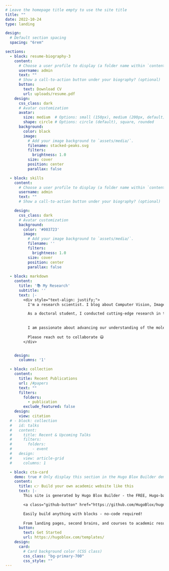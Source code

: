 ```yaml
---
# Leave the homepage title empty to use the site title
title: ""
date: 2022-10-24
type: landing

design:
  # Default section spacing
  spacing: "6rem"

sections:
  - block: resume-biography-3
    content:
      # Choose a user profile to display (a folder name within `content/authors/`)
      username: admin
      text: ""
      # Show a call-to-action button under your biography? (optional)
      button:
        text: Download CV
        url: uploads/resume.pdf
    design:
      css_class: dark
      # Avatar customization
      avatar:
        size: medium  # Options: small (150px), medium (200px, default), large (320px), xl (400px), xxl (500px)
        shape: circle # Options: circle (default), square, rounded
      background:
        color: black
        image:
          # Add your image background to `assets/media/`.
          filename: stacked-peaks.svg
          filters:
            brightness: 1.0
          size: cover
          position: center
          parallax: false

  - block: skills
    content:
      # Choose a user profile to display (a folder name within `content/authors/`)
      username: admin
      text: ""
      # Show a call-to-action button under your biography? (optional)

    design:
      css_class: dark
      # Avatar customization
      background:
        color: '#003723'
        image:
          # Add your image background to `assets/media/`.
          filename: ''
          filters:
            brightness: 1.0
          size: cover
          position: center
          parallax: false
          
  - block: markdown
    content:
      title: '📚 My Research'
      subtitle: ''
      text: |-
        <div style="text-align: justify;">
          I'm a research scientist. I blog about Computer Vision, Image Analysis, and Crochet.

          As a doctoral student, I conducted cutting-edge research in the field of transcription dynamics, applying my skills in Python, R, and MATLAB to analyze large and complex datasets. I have a master's degree in physics and a postgraduate diploma in statistics, which give me a strong foundation in quantitative and computational methods. I have over six years of work experience in various research settings, including Institut de Génétique Moléculaire de Montpellier and Amity University, where I participated in multiple projects on topics such as gene regulation, transcriptional noise and cancer. 
          
          
          I am passionate about advancing our understanding of the molecular mechanisms and interactions that shape human health and disease, and I am eager to collaborate with other researchers and experts in this field. I value curiosity, innovation, and diversity, and I strive to contribute to the scientific community and society with my work.
          
          Please reach out to collaborate 😃
        </div>


    design:
      columns: '1'

  - block: collection
    content:
      title: Recent Publications
      url: /#papers
      text: ""
      filters:
        folders:
          - publication
        exclude_featured: false
    design:
      view: citation
  # - block: collection
  #   id: talks
  #   content:
  #     title: Recent & Upcoming Talks
  #     filters:
  #       folders:
  #         - event
  #   design:
  #     view: article-grid
  #     columns: 1

  - block: cta-card
    demo: true # Only display this section in the Hugo Blox Builder demo site
    content:
      title: 👉 Build your own academic website like this
      text: |-
        This site is generated by Hugo Blox Builder - the FREE, Hugo-based open source website builder trusted by 250,000+ academics like you.

        <a class="github-button" href="https://github.com/HugoBlox/hugo-blox-builder" data-color-scheme="no-preference: light; light: light; dark: dark;" data-icon="octicon-star" data-size="large" data-show-count="true" aria-label="Star HugoBlox/hugo-blox-builder on GitHub">Star</a>

        Easily build anything with blocks - no-code required!
        
        From landing pages, second brains, and courses to academic resumés, conferences, and tech blogs.
      button:
        text: Get Started
        url: https://hugoblox.com/templates/
    design:
      card:
        # Card background color (CSS class)
        css_class: "bg-primary-700"
        css_style: ""
---
```

